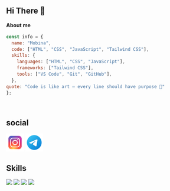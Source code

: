 **Hi There 👋** 
-----

**About me**
```javascript
const info = {
  name: "Mobina",
  code: ["HTML", "CSS", "JavaScript", "Tailwind CSS"],
  skills: {
    languages: ["HTML", "CSS", "JavaScript"],
    frameworks: ["Tailwind CSS"],
    tools: ["VS Code", "Git", "GitHub"],
  },
quote: "Code is like art — every line should have purpose 🎨"
};
```
<br/>
<h2>social</h2>
<a href="https://instagram.com/mobina.violet"><img src="https://github.com/mobina-violet/mobina-violet/blob/main/icons8-instagram-logo-48.png?raw=true" /></a>
<a href="https://t.me/mobina-violet"><img src="https://github.com/mobina-violet/mobina-violet/blob/main/icons8-telegram-logo-48.png?raw=true" /></a>
<br/>
<h2>Skills</h2>
<a>
<img src="https://img.shields.io/badge/HTML5-E34F26?style=for-the-badge&logo=html5&logoColor=white"/>
<img src="https://img.shields.io/badge/JavaScript-323330?style=for-the-badge&logo=javascript&logoColor=F7DF1E"/>
<img src="https://img.shields.io/badge/CSS3-1572B6?style=for-the-badge&logo=css3&logoColor=white"/>
<img src="https://img.shields.io/badge/Tailwind_CSS-38B2AC?style=for-the-badge&logo=tailwind-css&logoColor=white"/>
</a>
